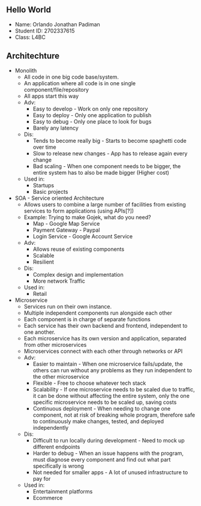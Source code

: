 ## Hello World
- Name: Orlando Jonathan Padiman
- Student ID: 2702337615
- Class: L4BC

## Architechture
- Monolith
    - All code in one big code base/system.
    - An application where all code is in one single component/file/repository
    - All apps start this way
    - Adv:
        - Easy to develop - Work on only one repository
        - Easy to deploy - Only one application to publish
        - Easy to debug - Only one place to look for bugs
        - Barely any latency
    - Dis:
        - Tends to become really big - Starts to become spaghetti code over time
        - Slow to release new changes - App has to release again every change
        - Bad scaling - When one component needs to be bigger, the entire system has to also be made bigger (Higher cost)
    - Used in:
        - Startups
        - Basic projects
- SOA - Service oriented Architecture
    - Allows users to combine a large number of facilities from existing services to form applications (using APIs[?])
    - Example: Trying to make Gojek, what do you need?
        - Map - Google Map Service
        - Payment Gateway - Paypal
        - Login Service - Google Account Service
    - Adv:
        - Allows reuse of existing components
        - Scalable
        - Resilient
    - Dis:
        - Complex design and implementation
        - More network Traffic
    - Used in:
        - Retail
- Microservice
    - Services run on their own instance.
    - Multiple independent components run alongside each other
    - Each component is in charge of separate functions
    - Each service has their own backend and frontend, independent to one another.
    - Each microservice has its own version and application, separated from other microservices
    - Microservices connect with each other through networks or API
    - Adv:
        - Easier to maintain - When one microservice fails/update, the others can run without any problems as they run independent to the other microservice
        - Flexible - Free to choose whatever tech stack
        - Scalability - If one microservice needs to be scaled due to traffic, it can be done without affecting the entire system, only the one specific microservice needs to be scaled up, saving costs
        - Continuous deployment - When needing to change one component, not at risk of breaking whole program, therefore safe to continuously make changes, tested, and deployed independently 
    - Dis:
        - Difficult to run locally during development - Need to mock up different endpoints
        - Harder to debug - When an issue happens with the program, must diagnose every component and find out what part specifically is wrong
        - Not needed for smaller apps - A lot of unused infrastructure to pay for
    - Used in:
        - Entertainment platforms
        - Ecommerce